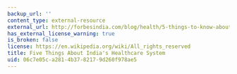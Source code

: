 ```yaml
---
backup_url: ''
content_type: external-resource
external_url: http://forbesindia.com/blog/health/5-things-to-know-about-the-indias-healthcare-system/
has_external_license_warning: true
is_broken: false
license: https://en.wikipedia.org/wiki/All_rights_reserved
title: Five Things About India's Healthcare System
uid: 06c7e05c-a281-4b37-8217-9d260f978ae5
---
```

